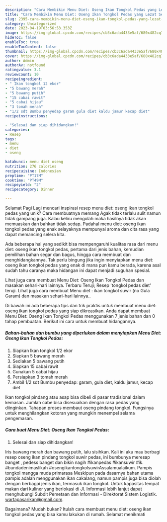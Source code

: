 ```yaml
---
description: "Cara Membikin Menu Diet: Oseng Ikan Tongkol Pedas yang Lezat Sekali, Lezat"
title: "Cara Membikin Menu Diet: Oseng Ikan Tongkol Pedas yang Lezat Sekali, Lezat"
slug: 2395-cara-membikin-menu-diet-oseng-ikan-tongkol-pedas-yang-lezat-sekali-lezat
category: Uncategorized
date: 2023-04-19T03:56:53.353Z
image: https://img-global.cpcdn.com/recipes/cb3c6ada4433e5af/680x482cq70/menu-diet-oseng-ikan-tongkol-pedas-foto-resep-utama.jpg
hideToc: false
enableToc: true
enableTocContent: false
thumbnail: https://img-global.cpcdn.com/recipes/cb3c6ada4433e5af/680x482cq70/menu-diet-oseng-ikan-tongkol-pedas-foto-resep-utama.jpg
cover: https://img-global.cpcdn.com/recipes/cb3c6ada4433e5af/680x482cq70/menu-diet-oseng-ikan-tongkol-pedas-foto-resep-utama.jpg
author: Admin
authorAv: notfound
ratingvalue: 3.1
reviewcount: 10
recipeingredient:
- " Ikan tongkol 12 ekor"
- "5 bawang merah"
- "5 bawang putih"
- "15 cabai rawit"
- "5 cabai hijau"
- "3 tomah merah"
- "1/2 sdt Bumbu penyedap garam gula diet kaldu jamur kecap diet"
recipeinstructions:

- "Selesai dan siap dihidangkan!"
categories:
- Resep
tags:
- menu
- diet
- oseng

katakunci: menu diet oseng 
nutrition: 276 calories
recipecuisine: Indonesian
preptime: "PT17M"
cooktime: "PT49M"
recipeyield: "2"
recipecategory: Dinner

---
```



Selamat Pagi Lagi mencari inspirasi resep menu diet: oseng ikan tongkol pedas yang unik? Cara membuatnya memang Agak tidak terlalu sulit namun tidak gampang juga. Kalau keliru mengolah maka hasilnya tidak akan memuaskan dan bahkan tidak sedap. Padahal menu diet: oseng ikan tongkol pedas yang enak selayaknya mempunyai aroma dan cita rasa yang dapat memancing selera kita.


Ada beberapa hal yang sedikit bisa mempengaruhi kualitas rasa dari menu diet: oseng ikan tongkol pedas, pertama dari jenis bahan, kemudian pemilihan bahan segar dan bagus, hingga cara membuat dan menghidangkannya. Tak perlu bingung jika ingin menyiapkan menu diet: oseng ikan tongkol pedas yang enak di mana pun kamu berada, karena asal sudah tahu caranya maka hidangan ini dapat menjadi suguhan spesial.

Lihat juga cara membuat Menu Diet: Oseng Ikan Tongkol Pedas dan masakan sehari-hari lainnya. Terbaru Teruji; Resep &#39;tongkol pedas diet&#39; teruji. Lihat juga cara membuat Menu diet : ikan tongkol suwir (no Gula Garam) dan masakan sehari-hari lainnya..


Di bawah ini ada beberapa tips dan trik praktis untuk membuat menu diet: oseng ikan tongkol pedas yang siap dikreasikan. Anda dapat membuat Menu Diet: Oseng Ikan Tongkol Pedas menggunakan 7 jenis bahan dan 0 tahap pembuatan. Berikut ini cara untuk membuat hidangannya.

<!--inarticleads1-->

##### Bahan-bahan dan bumbu yang diperlukan dalam menyiapkan Menu Diet: Oseng Ikan Tongkol Pedas:

1. Siapkan  Ikan tongkol 1/2 ekor
1. Siapkan 5 bawang merah
1. Sediakan 5 bawang putih
1. Siapkan 15 cabai rawit
1. Gunakan 5 cabai hijau
1. Persiapkan 3 tomah merah
1. Ambil 1/2 sdt Bumbu penyedap: garam, gula diet, kaldu jamur, kecap diet


Ikan tongkol pindang atau asap bisa dibeli di pasar tradisional dalam kemasan. Jumlah cabe bisa disesuaikan dengan rasa pedas yang diinginkan. Tahapan proses membaut oseng pindang tongkol. Fungsinya untuk menghilangkan kotoran yang mungkin menempel selama pengemasan. 

<!--inarticleads2-->

##### Cara buat Menu Diet: Oseng Ikan Tongkol Pedas:


1. Selesai dan siap dihidangkan!

Iris bawang merah dan bawang putih, lalu sisihkan. Kali ini aku mau berbagi resep oseng ikan pindang tongkol suwir pedas, ini bumbunya meresap banget , pedess banget dan bikin nagih #ikanpedas #ikansuwir #ik. #bundadenimaslikah #osengikantongkolsuwirAssalamualaikum. Pampis tongkol mangga muda primarasa Meskipun pada dasarnya bahan utama pampis adalah menggunakan ikan cakalang, namun pampis juga bisa diolah dengan berbagai jenis ikan, termasuk ikan tongkol. Untuk kapasitas tempat makan dari kuliner yang berlokasi di Jl. Informasi lebih lanjut dapat menghubungi Subdit Pemetaan dan Informasi - Direktorat Sistem Logistik. wartapasarikan@gmail.com. 

Bagaimana? Mudah bukan? Itulah cara membuat menu diet: oseng ikan tongkol pedas yang bisa kamu lakukan di rumah. Selamat menikmati

